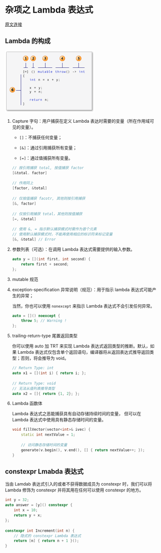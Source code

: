 # 杂项之 Lambda 表达式

[原文连接](https://learn.microsoft.com/zh-cn/cpp/cpp/lambda-expressions-in-cpp?view=msvc-170)


## Lambda 的构成

![Lambda 的构成](/pics/consititution_of_lambda_expr.png)

1. Capture 字句：用户捕获在定义 Lambda 表达时需要的变量（所在作用域可见的变量）。

    - `[]`：不捕获任何变量；

    - `[&]`：通过引用捕获所有变量；
    
    - `[=]`：通过值捕获所有变量。

    ```cpp
    // 按引用捕获 total, 按值捕获 factor
    [&total. factor]

    // 作用同上
    [factor, &total]

    // 仅按值捕获 facotr, 其他则按引用捕获
    [&, factor]

    // 仅按引用捕获 total，其他则按值捕获
    [=, &total]

    // 使用 &, = 指示默认捕获模式时需作为首个元素
    // 使用默认捕获模式时，不能再使用相应的标识符来标记变量
    [&, &total] // Error
    ```

2. 参数列表（可选）：在调用 Lambda 表达式需要提供的输入参数。

    ```cpp
    auto y = [](int first, int second) {
        return first + second;
    };
    ```

3. mutable 规范

4. exception-specification 异常说明（规范）：用于指示 lambda 表达式可能产生的异常；

    当然，你也可以使用 `nonexcept` 来指示 Lambda 表达式不会引发任何异常。

    ```cpp
    auto = []() noexcept {
        throw 5; // Warning !
    };
    ```
5. trailing-return-type 尾置返回类型

    你可以使用 auto 加 TRT 来实现 Lambda 表达式返回类型的推断。默认，如果 Lambda 表达式仅包含单个返回语句，编译器将从返回表达式推导返回类型；否则，将会推导为 void。

    ```cpp
    // Return Type: int
    auto x1 = [](int i) { return i; };
    
    // Return Type: void
    // 无法从值列表推导类型
    auto x2 = []{ return {1, 2}; };
    ```

6. Lambda 函数体

    Lambda 表达式之恶能捕获具有自动存储持续时间的变量， 但可以在 Lambda 表达式中使用具有静态存储时间的变量。

    ```cpp
    void fillVector(vector<int>& ivec) {
        static int nextValue = 1;

        // 访问静态存储时间的变量
        generate(v.begin(), v.end(), [] { return nextValue++; });
    }
    ```

## constexpr Lmabda 表达式

当由 Lamdab 表达式引入的或者不获得数据成员为 constexpr 时，我们可以将 Lambda 修饰为 constexpr 并将其用在任何可以使用 constexpr 的地方。

```cpp
int y = 32;
auto answer = [y]() constexpr {
    int x = 10;
    return y + x;
};

constexpr int Increment(int n) {
    // 隐式的 constexpr Lambda 表达式
    return [n] { return n + 1 }();
}
```